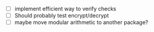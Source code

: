 - [ ] implement efficient way to verify checks
- [ ] Should probably test encrypt/decrypt
- [ ] maybe move modular arithmetic to another package?